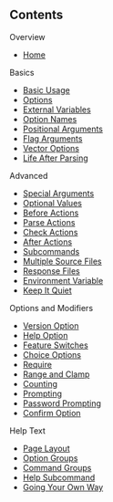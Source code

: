 ## Contents
Overview
- [Home](Home)

Basics
- [Basic Usage](Basic%20Usage)
- [Options](Options)
- [External Variables](External%20Variables)
- [Option Names](Option%20Names)
- [Positional Arguments](Positional%20Arguments)
- [Flag Arguments](Flag%20Arguments)
- [Vector Options](Vector%20Options)
- [Life After Parsing](Life%20After%20Parsing)

Advanced
- [Special Arguments](Special%20Arguments)
- [Optional Values](Optional%20Values)
- [Before Actions](Before%20Actions)
- [Parse Actions](Parse%20Actions)
- [Check Actions](Check%20Actions)
- [After Actions](After%20Actions)
- [Subcommands](Subcommands)
- [Multiple Source Files](Multiple%20Source%20Files)
- [Response Files](Response%20Files)
- [Environment Variable](Environment%20Variable)
- [Keep It Quiet](Keep%20It%20Quiet)

Options and Modifiers
- [Version Option](Version%20Option)
- [Help Option](Help%20Option)
- [Feature Switches](Feature%20Switches)
- [Choice Options](Choice%20Options)
- [Require](Require)
- [Range and Clamp](Range%20and%20Clamp)
- [Counting](Counting)
- [Prompting](Prompting)
- [Password Prompting](Password%20Prompting)
- [Confirm Option](Confirm%20Option)

Help Text
- [Page Layout](Page%20Layout)
- [Option Groups](Option%20Groups)
- [Command Groups](Command%20Groups)
- [Help Subcommand](Help%20Subcommand)
- [Going Your Own Way](Going%20Your%20Own%20Way)
